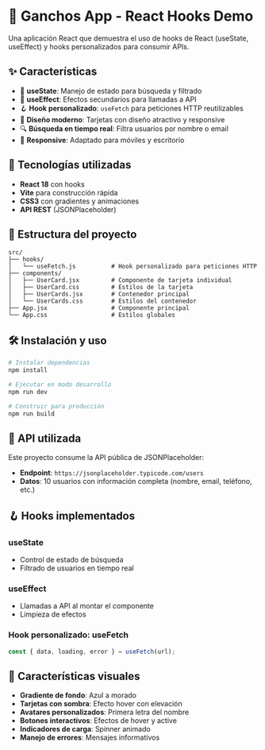 # 🎣 Ganchos App - React Hooks Demo

Una aplicación React que demuestra el uso de hooks de React (useState, useEffect) y hooks personalizados para consumir APIs.

## ✨ Características

- 🔄 **useState**: Manejo de estado para búsqueda y filtrado
- 🎯 **useEffect**: Efectos secundarios para llamadas a API
- 🪝 **Hook personalizado**: `useFetch` para peticiones HTTP reutilizables
- 🎨 **Diseño moderno**: Tarjetas con diseño atractivo y responsive
- 🔍 **Búsqueda en tiempo real**: Filtra usuarios por nombre o email
- 📱 **Responsive**: Adaptado para móviles y escritorio

## 🚀 Tecnologías utilizadas

- **React 18** con hooks
- **Vite** para construcción rápida
- **CSS3** con gradientes y animaciones
- **API REST** (JSONPlaceholder)

## 📁 Estructura del proyecto

```
src/
├── hooks/
│   └── useFetch.js          # Hook personalizado para peticiones HTTP
├── components/
│   ├── UserCard.jsx         # Componente de tarjeta individual
│   ├── UserCard.css         # Estilos de la tarjeta
│   ├── UserCards.jsx        # Contenedor principal
│   └── UserCards.css        # Estilos del contenedor
├── App.jsx                  # Componente principal
└── App.css                  # Estilos globales
```

## 🛠️ Instalación y uso

```bash
# Instalar dependencias
npm install

# Ejecutar en modo desarrollo
npm run dev

# Construir para producción
npm run build
```

## 🎯 API utilizada

Este proyecto consume la API pública de JSONPlaceholder:
- **Endpoint**: `https://jsonplaceholder.typicode.com/users`
- **Datos**: 10 usuarios con información completa (nombre, email, teléfono, etc.)

## 🪝 Hooks implementados

### useState
- Control de estado de búsqueda
- Filtrado de usuarios en tiempo real

### useEffect
- Llamadas a API al montar el componente
- Limpieza de efectos

### Hook personalizado: useFetch
```javascript
const { data, loading, error } = useFetch(url);
```

## 🎨 Características visuales

- **Gradiente de fondo**: Azul a morado
- **Tarjetas con sombra**: Efecto hover con elevación
- **Avatares personalizados**: Primera letra del nombre
- **Botones interactivos**: Efectos de hover y active
- **Indicadores de carga**: Spinner animado
- **Manejo de errores**: Mensajes informativos
